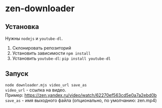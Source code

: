 # zen-downloader

## Установка

Нужны `nodejs` и `youtube-dl`.  
1. Склонировать репозиторий
2. Установить зависимости `npm install`
3. Установить `youtube-dl`: `pip install youtube-dl`

## Запуск

`node downloader.mjs video_url save_as`  
`video_url` - ссылка на видео.  
Пример: https://zen.yandex.ru/video/watch/62270ef563cd5e0a7a2ebd0b  
`save_as` - имя выходного файла (опционально, по умолчанию: zen.mp4)
